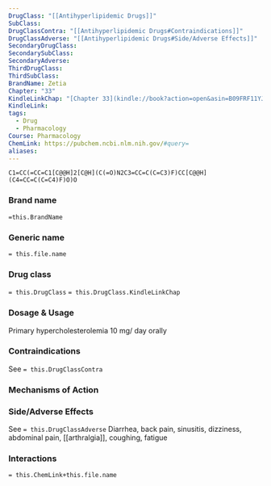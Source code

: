 ```yaml
---
DrugClass: "[[Antihyperlipidemic Drugs]]"
SubClass: 
DrugClassContra: "[[Antihyperlipidemic Drugs#Contraindications]]"
DrugClassAdverse: "[[Antihyperlipidemic Drugs#Side/Adverse Effects]]"
SecondaryDrugClass: 
SecondarySubClass: 
SecondaryAdverse: 
ThirdDrugClass: 
ThirdSubClass: 
BrandName: Zetia
Chapter: "33"
KindleLinkChap: "[Chapter 33](kindle://book?action=open&asin=B09FRF11YJ&location=17954)"
KindleLink: 
tags:
  - Drug
  - Pharmacology
Course: Pharmacology
ChemLink: https://pubchem.ncbi.nlm.nih.gov/#query=
aliases:
---
```

```smiles
C1=CC(=CC=C1[C@@H]2[C@H](C(=O)N2C3=CC=C(C=C3)F)CC[C@@H](C4=CC=C(C=C4)F)O)O
```

### Brand name
`=this.BrandName`

### Generic name
`= this.file.name`

### Drug class 
`= this.DrugClass`
	`= this.DrugClass.KindleLinkChap`

### Dosage & Usage
Primary hypercholesterolemia
10 mg/ day orally

### Contraindications
See `= this.DrugClassContra`

### Mechanisms of Action


### Side/Adverse Effects
See `= this.DrugClassAdverse`
Diarrhea, back pain, sinusitis, dizziness, abdominal pain, [[arthralgia]], coughing, fatigue

### Interactions

`= this.ChemLink+this.file.name`

